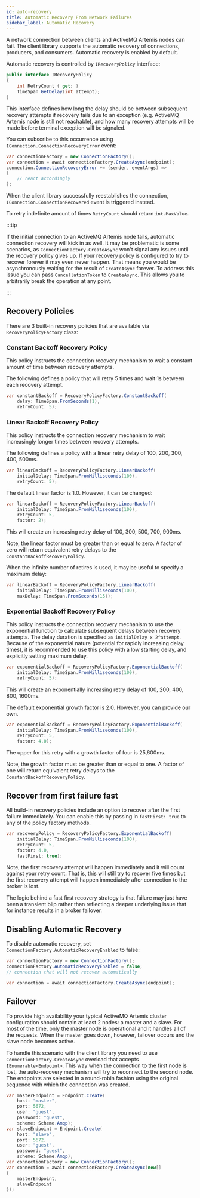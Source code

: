 ```yaml
---
id: auto-recovery
title: Automatic Recovery From Network Failures
sidebar_label: Automatic Recovery
---
```


A network connection between clients and ActiveMQ Artemis nodes can fail. The client library supports the automatic recovery of connections, producers, and consumers. Automatic recovery is enabled by default.

Automatic recovery is controlled by `IRecoveryPolicy` interface:

```csharp
public interface IRecoveryPolicy
{
    int RetryCount { get; }
    TimeSpan GetDelay(int attempt);
}
```

This interface defines how long the delay should be between subsequent recovery attempts if recovery fails due to an exception (e.g. ActiveMQ Artemis node is still not reachable), and how many recovery attempts will be made before terminal exception will be signaled.

You can subscribe to this occurrence using `IConnection.ConnectionRecoveryError` event:

```csharp
var connectionFactory = new ConnectionFactory();
var connection = await connectionFactory.CreateAsync(endpoint);
connection.ConnectionRecoveryError += (sender, eventArgs) =>
{
    // react accordingly
};
```

When the client library successfully reestablishes the connection, `IConnection.ConnectionRecovered` event is triggered instead.

To retry indefinite amount of times `RetryCount` should return `int.MaxValue`.

:::tip

If the initial connection to an ActiveMQ Artemis node fails, automatic connection recovery will kick in as well. It may be problematic is some scenarios, as `ConnectionFactory.CreateAsync` won't signal any issues until the recovery policy gives up. If your recovery policy is configured to try to recover forever it may even never happen. That means you would be asynchronously waiting for the result of `CreateAsync` forever. To address this issue you can pass `CancellationToken` to `CreateAsync`. This allows you to arbitrarily break the operation at any point.

:::

## Recovery Policies

There are 3 built-in recovery policies that are available via `RecoveryPolicyFactory` class:

### Constant Backoff Recovery Policy

This policy instructs the connection recovery mechanism to wait a constant amount of time between recovery attempts.

The following defines a policy that will retry 5 times and wait 1s between each recovery attempt.

```csharp
var constantBackoff = RecoveryPolicyFactory.ConstantBackoff(
    delay: TimeSpan.FromSeconds(1),
    retryCount: 5);
```

### Linear Backoff Recovery Policy

This policy instructs the connection recovery mechanism to wait increasingly longer times between recovery attempts.

The following defines a policy with a linear retry delay of 100, 200, 300, 400, 500ms.

```csharp
var linearBackoff = RecoveryPolicyFactory.LinearBackoff(
    initialDelay: TimeSpan.FromMilliseconds(100),
    retryCount: 5);
```  

The default linear factor is 1.0. However, it can be changed:

```csharp
var linearBackoff = RecoveryPolicyFactory.LinearBackoff(
    initialDelay: TimeSpan.FromMilliseconds(100),
    retryCount: 5,
    factor: 2);
```

This will create an increasing retry delay of 100, 300, 500, 700, 900ms.

Note, the linear factor must be greater than or equal to zero. A factor of zero will return equivalent retry delays to the `ConstantBackoffRecoveryPolicy`.

When the infinite number of retires is used, it may be useful to specify a maximum delay:

```csharp
var linearBackoff = RecoveryPolicyFactory.LinearBackoff(
    initialDelay: TimeSpan.FromMilliseconds(100),
    maxDelay: TimeSpan.FromSeconds(15));
```

### Exponential Backoff Recovery Policy

This policy instructs the connection recovery mechanism to use the exponential function to calculate subsequent delays between recovery attempts. The delay duration is specified as `initialDelay x 2^attempt`. Because of the exponential nature (potential for rapidly increasing delay times), it is recommended to use this policy with a low starting delay, and explicitly setting maximum delay.

```csharp
var exponentialBackoff = RecoveryPolicyFactory.ExponentialBackoff(
    initialDelay: TimeSpan.FromMilliseconds(100),
    retryCount: 5);
```

This will create an exponentially increasing retry delay of 100, 200, 400, 800, 1600ms.

The default exponential growth factor is 2.0. However, you can provide our own.

```csharp
var exponentialBackoff = RecoveryPolicyFactory.ExponentialBackoff(
    initialDelay: TimeSpan.FromMilliseconds(100),
    retryCount: 5,
    factor: 4.0);
```

The upper for this retry with a growth factor of four is 25,600ms.

Note, the growth factor must be greater than or equal to one. A factor of one will return equivalent retry delays to the `ConstantBackoffRecoveryPolicy`.

## Recover from first failure fast

All build-in recovery policies include an option to recover after the first failure immediately. You can enable this by passing in `fastFirst: true` to any of the policy factory methods.

```csharp
var recoveryPolicy = RecoveryPolicyFactory.ExponentialBackoff(
    initialDelay: TimeSpan.FromMilliseconds(100),
    retryCount: 5,
    factor: 4.0,
    fastFirst: true);
```

Note, the first recovery attempt will happen immediately and it will count against your retry count. That is, this will still try to recover five times but the first recovery attempt will happen immediately after connection to the broker is lost.

The logic behind a fast first recovery strategy is that failure may just have been a transient blip rather than reflecting a deeper underlying issue that for instance results in a broker failover.

## Disabling Automatic Recovery

To disable automatic recovery, set `ConnectionFactory.AutomaticRecoveryEnabled` to false:

```csharp
var connectionFactory = new ConnectionFactory();
connectionFactory.AutomaticRecoveryEnabled = false;
// connection that will not recover automatically

var connection = await connectionFactory.CreateAsync(endpoint);
```

## Failover

To provide high availability your typical ActiveMQ Artemis cluster configuration should contain at least 2 nodes: a master and a slave. For most of the time, only the master node is operational and it handles all of the requests. When the master goes down, however, failover occurs and the slave node becomes active.

To handle this scenario with the client library you need to use `ConnectionFactory.CreateAsync` overload that accepts `IEnumerable<Endpoint>`. This way when the connection to the first node is lost, the auto-recovery mechanism will try to reconnect to the second node. The endpoints are selected in a round-robin fashion using the original sequence with which the connection was created.

```csharp
var masterEndpoint = Endpoint.Create(
    host: "master",
    port: 5672,
    user: "guest",
    password: "guest",
    scheme: Scheme.Amqp);
var slaveEndpoint = Endpoint.Create(
    host: "slave",
    port: 5672,
    user: "guest",
    password: "guest",
    scheme: Scheme.Amqp);
var connectionFactory = new ConnectionFactory();
var connection = await connectionFactory.CreateAsync(new[]
{
    masterEndpoint,
    slaveEndpoint
});
```